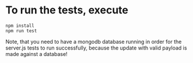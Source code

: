 # To run the tests, execute

    npm install
    npm run test

Note, that you need to have a mongodb database running in order for the server.js tests to run successfully, because the update with valid payload is made against a database!
